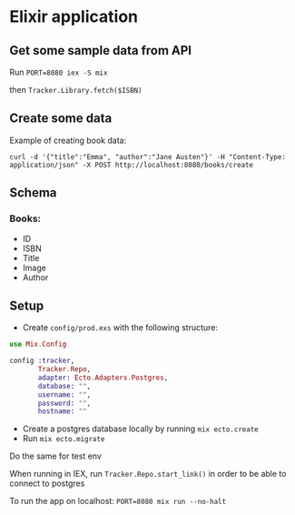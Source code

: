 # Elixir application

## Get some sample data from API

Run `PORT=8080 iex -S mix`

then `Tracker.Library.fetch($ISBN)`

## Create some data

Example of creating book data:

`curl -d '{"title":"Emma", "author":"Jane Austen"}' -H "Content-Type: application/json" -X POST http://localhost:8080/books/create`


## Schema

### Books:

- ID
- ISBN
- Title
- Image
- Author

## Setup

- Create `config/prod.exs` with the following structure:
```elixir
use Mix.Config

config :tracker,
       Tracker.Repo,
       adapter: Ecto.Adapters.Postgres,
       database: "",
       username: "",
       password: "",
       hostname: ""
```

- Create a postgres database locally by running `mix ecto.create`
- Run `mix ecto.migrate`

Do the same for test env

When running in IEX, run `Tracker.Repo.start_link()` in order to be able to connect to postgres

To run the app on localhost: `PORT=8080 mix run --no-halt`
